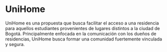 # UniHome

UniHome es una propuesta que busca facilitar el acceso a una residencia para aquellos estudiantes provenientes de lugares distintos a la ciudad de Bogotá. Principalmente enfocada en la comunicación con los dueños de residencias, UniHome busca formar una comunidad fuertemente vinculada y segura.
